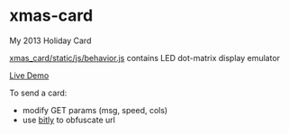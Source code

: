 xmas-card
=========

My 2013 Holiday Card

[xmas_card/static/js/behavior.js](https://github.com/smeisburger/xmas-card/blob/master/xmas_card/static/js/behavior.js) contains LED dot-matrix display emulator

[Live Demo](http://ec2-54-241-25-157.us-west-1.compute.amazonaws.com:8000/?msg=demo&speed=80&cols=40)

To send a card:
- modify GET params (msg, speed, cols)
- use [bitly](https://bitly.com/) to obfuscate url